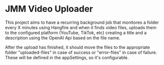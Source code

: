 # JMM Video Uploader

This project aims to have a recurring background job that monitores a folder every X minutes using Hangfire and when it finds video files, uploads them to the configured platform (YouTube, TikTok, etc) creating a title and a description using the OpenAI Api based on the file name.

After the upload has finished, it should move the files to the appropriate folder "uploaded-files" in case of success or "error-files" in case of failure. These will be defined in the appSettings, so it's configurable.
